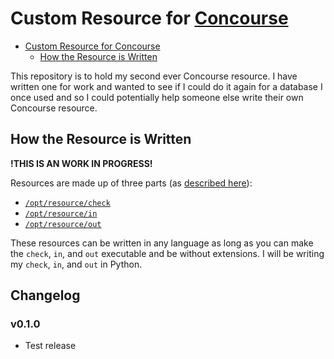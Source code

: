 # Custom Resource for [Concourse](https://concourse-ci.org/)

- [Custom Resource for Concourse](#custom-resource-for-concourse)
  - [How the Resource is Written](#how-the-resource-is-written)

This repository is to hold my second ever Concourse resource. I have written one for work and wanted to see if I could do it again for a database I once used and so I could potentially help someone else write their own Concourse resource.

## How the Resource is Written

**!THIS IS AN WORK IN PROGRESS!**

Resources are made up of three parts (as [described here](https://concourse-ci.org/implementing-resource-types.html)):
 * [`/opt/resource/check`](https://concourse-ci.org/implementing-resource-types.html#resource-check)
 * [`/opt/resource/in`](https://concourse-ci.org/implementing-resource-types.html#resource-in)
 * [`/opt/resource/out`](https://concourse-ci.org/implementing-resource-types.html#resource-out)

These resources can be written in any language as long as you can make the `check`, `in`, and `out` executable and be without extensions. I will be writing my `check`, `in`, and `out` in Python.

## Changelog

### v0.1.0

- Test release
